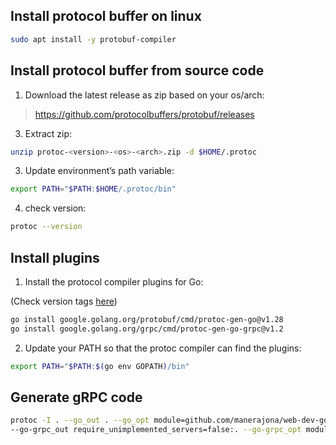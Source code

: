 ## Install protocol buffer on linux

```sh
sudo apt install -y protobuf-compiler
```

## Install protocol buffer from source code

1. Download the latest release as zip based on your os/arch:

> https://github.com/protocolbuffers/protobuf/releases

3. Extract zip:

```sh
unzip protoc-<version>-<os>-<arch>.zip -d $HOME/.protoc
```

3. Update environment’s path variable:

```sh
export PATH="$PATH:$HOME/.protoc/bin"
```

4. check version:

```sh
protoc --version
```

## Install plugins

1. Install the protocol compiler plugins for Go:

(Check version tags [here](https://grpc.io/docs/languages/go/quickstart))

```sh
go install google.golang.org/protobuf/cmd/protoc-gen-go@v1.28
go install google.golang.org/grpc/cmd/protoc-gen-go-grpc@v1.2
```

2. Update your PATH so that the protoc compiler can find the plugins:

```sh
export PATH="$PATH:$(go env GOPATH)/bin"
```

## Generate gRPC code

```sh
protoc -I . --go_out . --go_opt module=github.com/manerajona/web-dev-go/21.grpc \
--go-grpc_out require_unimplemented_servers=false:. --go-grpc_opt module=github.com/manerajona/web-dev-go/21.grpc *.proto
```
